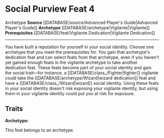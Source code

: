 ﻿---
feat: Social Purview
id: '2087'
level: '4'
name: Social Purview
prerequisite: '[[DATABASE/feat/Vigilante Dedication|Vigilante Dedication]]'
rarity: Common
source: '[[DATABASE/source/Advanced Player''s Guide|Advanced Player''s Guide]]'
trait:
- '[[DATABASE/trait/Archetype|Archetype]]'
type: Feat

---
# Social Purview <span class="item-type">Feat 4</span>

<span class="item-trait">Archetype</span>
**Source** [[DATABASE/source/Advanced Player's Guide|Advanced Player's Guide]] 
**Archetype** [[DATABASE/archetype/Vigilante|Vigilante]]
**Prerequisites** [[DATABASE/feat/Vigilante Dedication|Vigilante Dedication]]

---
You have built a reputation for yourself in your social identity. Choose one archetype that you meet the prerequisites for. You gain that archetype's dedication feat and can select feats from that archetype, even if you haven't yet gained enough feats in the vigilante archetype to take another dedication feat. These feats become part of your social identity and gain the social trait—for instance, a [[DATABASE/class_/Fighter|fighter]] vigilante could take the [[DATABASE/archetype/Wizard|wizard dedication]] feat and have a [[DATABASE/class_/Wizard|wizard]] social identity. Using these feats in your social identity doesn't risk exposing your vigilante identity, but using them in your vigilante identity could put you at risk for exposure.

## Traits

**Archetype:**

This feat belongs to an archetype.